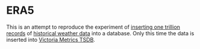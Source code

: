 # ERA5

This is an attempt to reproduce the experiment of
[inserting one trillion records](https://aliramadhan.me/2024/03/31/trillion-rows.html)
of
[historical weather data](https://cds.climate.copernicus.eu/cdsapp#!/dataset/reanalysis-era5-single-levels?tab=overview)
into a database. Only this time the data is inserted into
[Victoria Metrics TSDB](https://victoriametrics.com/).
